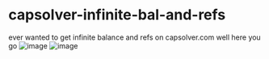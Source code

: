 # capsolver-infinite-bal-and-refs
ever wanted to get infinite balance and refs on capsolver.com well here you go 
![image](https://user-images.githubusercontent.com/107649934/219854133-b8c7b4e7-2dad-4037-9dd4-9753551aa960.png)
![image](https://user-images.githubusercontent.com/107649934/219854154-9c4b6b34-41c9-461c-8be8-6bc23da3a0ac.png)
